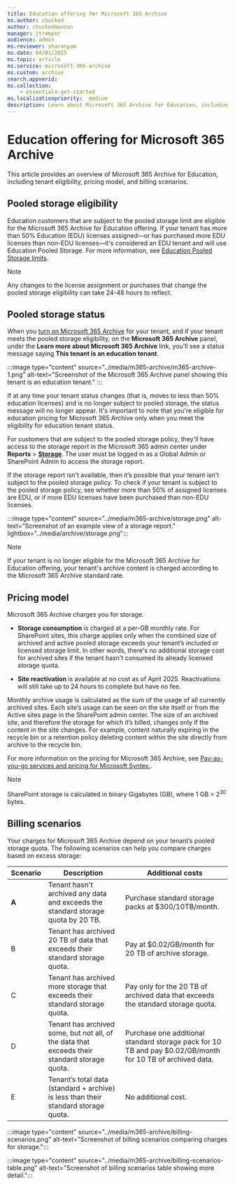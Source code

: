 ```yaml
---
title: Education offering for Microsoft 365 Archive
ms.author: chucked
author: chuckedmonson
manager: jtremper
audience: admin
ms.reviewer: sharonyam
ms.date: 04/01/2025
ms.topic: article
ms.service: microsoft-365-archive
ms.custom: archive
search.appverid:
ms.collection:
    - essentials-get-started
ms.localizationpriority:  medium
description: Learn about Microsoft 365 Archive for Education, including tenant eligibility, pricing model, and billing scenarios. 
---
```


# Education offering for Microsoft 365 Archive

This article provides an overview of Microsoft 365 Archive for Education, including tenant eligibility, pricing model, and billing scenarios.

## Pooled storage eligibility

Education customers that are subject to the pooled storage limit are eligible for the Microsoft 365 Archive for Education offering. If your tenant has more than 50% Education (EDU) licenses assigned—or has purchased more EDU licenses than non-EDU licenses—it's considered an EDU tenant and will use Education Pooled Storage. For more information, see [Education Pooled Storage limits](/office365/servicedescriptions/office-365-platform-service-description/office-365-education#education-pooled-storage-limits).

> [!NOTE]
> Any changes to the license assignment or purchases that change the pooled storage eligibility can take 24-48 hours to reflect.

## Pooled storage status

When you [turn on Microsoft 365 Archive](archive-setup.md#set-up-microsoft-365-archive-1) for your tenant, and if your tenant meets the pooled storage eligibility, on the **Microsoft 365 Archive** panel, under the **Learn more about Microsoft 365 Archive** link, you'll see a status message saying **This tenant is an education tenant**.

:::image type="content" source="../media/m365-archive/m365-archive-1.png" alt-text="Screenshot of the Microsoft 365 Archive panel showing this tenant is an education tenant." :::

If at any time your tenant status changes (that is, moves to less than 50% education licenses) and is no longer subject to pooled storage, the status message will no longer appear. It's important to note that you're eligible for education pricing for Microsoft 365 Archive only when you meet the eligibility for education tenant status.

For customers that are subject to the pooled storage policy, they'll have access to the storage report in the Microsoft 365 admin center under **Reports** > **[Storage](https://admin.microsoft.com/Adminportal/Home#/storagemanagement)**. The user must be logged in as a Global Admin or SharePoint Admin to access the storage report.

If the storage report isn't available, then it’s possible that your tenant isn't subject to the pooled storage policy. To check if your tenant is subject to the pooled storage policy, see whether more than 50% of assigned licenses are EDU, or if more EDU licenses have been purchased than non-EDU licenses.

:::image type="content" source="../media/m365-archive/storage.png" alt-text="Screenshot of an example view of a storage report." lightbox="../media/archive/storage.png":::

> [!NOTE]
> If your tenant is no longer eligible for the Microsoft 365 Archive for Education offering, your tenant's archive content is charged according to the Microsoft 365 Archive standard rate.

## Pricing model

Microsoft 365 Archive charges you for storage.

- **Storage consumption** is charged at a per-GB monthly rate. For SharePoint sites, this charge applies only when the combined size of archived and active pooled storage exceeds your tenant’s included or licensed storage limit. In other words, there's no additional storage cost for archived sites if the tenant hasn't consumed its already licensed storage quota.

- **Site reactivation** is available at no cost as of April 2025. Reactivations will still take up to 24 hours to complete but have no fee.

Monthly archive usage is calculated as the sum of the usage of all currently archived sites. Each site’s usage can be seen on the site itself or from the Active sites page in the SharePoint admin center. The size of an archived site, and therefore the storage for which it’s billed, changes only if the content in the site changes. For example, content naturally expiring in the recycle bin or a retention policy deleting content within the site directly from archive to the recycle bin.

For more information on the pricing for Microsoft 365 Archive, see [Pay-as-you-go services and pricing for Microsoft Syntex.](../syntex/syntex-pay-as-you-go-services.md).

> [!NOTE]
> SharePoint storage is calculated in binary Gigabytes (GB), where 1 GB = 2<sup>30</sup> bytes.

## Billing scenarios

Your charges for Microsoft 365 Archive depend on your tenant’s pooled storage quota. The following scenarios can help you compare charges based on excess storage:


|Scenario  |Description  |Additional costs  |
|---------|---------|---------|
|**A**   | Tenant hasn't archived any data and exceeds the standard storage quota by 20 TB.        | Purchase standard storage packs at $300/10TB/month.         |
|B    |  Tenant has archived 20 TB of data that exceeds their standard storage quota.       | Pay at $0.02/GB/month for 20 TB of archive storage.        |
|C     |Tenant has archived more storage that exceeds their standard storage quota.         |Pay only for the 20 TB of archived data that exceeds the standard storage quota.         |
|D     | Tenant has archived some, but not all, of the data that exceeds their standard storage quota.        | Purchase one additional standard storage pack for 10 TB and pay $0.02/GB/month for 10 TB of archived data.        |
|E     |Tenant’s total data (standard + archive) is less than their standard storage quota.         |  No additional cost.       |

:::image type="content" source="../media/m365-archive/billing-scenarios.png" alt-text="Screenshot of billing scenarios comparing charges for storage.":::

:::image type="content" source="../media/m365-archive/billing-scenarios-table.png" alt-text="Screenshot of billing scenarios table showing more detail.":::